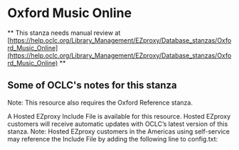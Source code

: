 # Oxford Music Online
** This stanza needs manual review at [https://help.oclc.org/Library_Management/EZproxy/Database_stanzas/Oxford_Music_Online](https://help.oclc.org/Library_Management/EZproxy/Database_stanzas/Oxford_Music_Online) **

## Some of OCLC's notes for this stanza

Note:&nbsp;This resource also requires the Oxford Reference stanza.

A Hosted EZproxy Include File is available for this resource. Hosted EZproxy customers will receive automatic updates with OCLC&rsquo;s latest version of this stanza. Note: Hosted EZproxy customers in the Americas using self-service may reference the Include File by adding the following line to config.txt:

&nbsp;
